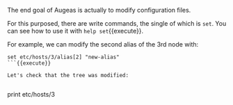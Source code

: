 The end goal of Augeas is actually to modify configuration files.

For this purposed, there are write commands, the single of which is `set`.
You can see how to use it with `help set`{{execute}}.


For example, we can modify the second alias of the 3rd node with:

```
set etc/hosts/3/alias[2] "new-alias"
```{{execute}}

Let's check that the tree was modified:


```
print etc/hosts/3
```{{execute}}
